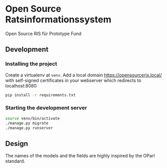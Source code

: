 # Open Source Ratsinformationssystem

Open Source RIS für Prototype Fund

## Development

### Installing the project

Create a virtualenv at `venv`. Add a local domain https://opensourceris.local/ with self-signed certificates in your webserver which redirects to localhost:8080

```bash
pip install -r requirements.txt
```

### Starting the development server

```bash
source venv/bin/activate
./manage.py migrate
./manage.py runserver
```

## Design

The names of the models and the fields are highly inspired by the OParl standard. 
